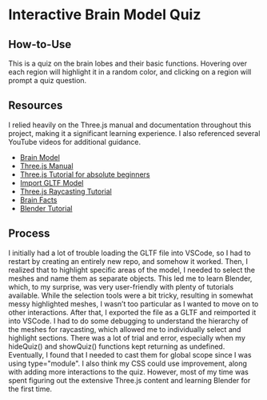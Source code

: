 # Interactive Brain Model Quiz
## How-to-Use
This is a quiz on the brain lobes and their basic functions. Hovering over each region will highlight it in a random color, and clicking on a region will prompt a quiz question.
## Resources
I relied heavily on the Three.js manual and documentation throughout this project, making it a significant learning experience. I also referenced several YouTube videos for additional guidance.
- [Brain Model](https://poly.cam/capture/FC93B188-ED88-4B05-91B7-B81C766B1614?)
- [Three.js Manual](https://threejs.org/manual/#en/fundamentals)
- [Three.js Tutorial for absolute beginners](https://www.youtube.com/watch?v=xJAfLdUgdc4)
- [Import GLTF Model](https://www.youtube.com/watch?v=aOQuuotM-Ww)
- [Three.js Raycasting Tutorial](https://www.youtube.com/watch?v=QATefHrO4kg&t=3s)
- [Brain Facts](https://www.brainfacts.org/3d-brain#intro=false&focus=Brain-cerebellum)
- [Blender Tutorial](https://docs.blender.org/manual/en/4.2/getting_started/about/index.html)
## Process
I initially had a lot of trouble loading the GLTF file into VSCode, so I had to restart by creating an entirely new repo, and somehow it worked. Then, I realized that to highlight specific areas of the model, I needed to select the meshes and name them as separate objects. This led me to learn Blender, which, to my surprise, was very user-friendly with plenty of tutorials available. While the selection tools were a bit tricky, resulting in somewhat messy highlighted meshes, I wasn’t too particular as I wanted to move on to other interactions. After that, I exported the file as a GLTF and reimported it into VSCode. I had to do some debugging to understand the hierarchy of the meshes for raycasting, which allowed me to individually select and highlight sections. There was a lot of trial and error, especially when my hideQuiz() and showQuiz() functions kept returning as undefined. Eventually, I found that I needed to cast them for global scope since I was using type="module". I also think my CSS could use improvement, along with adding more interactions to the quiz. However, most of my time was spent figuring out the extensive Three.js content and learning Blender for the first time.
